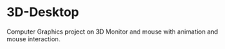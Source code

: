 # 3D-Desktop
Computer Graphics project on 3D Monitor and mouse with animation and mouse interaction.
